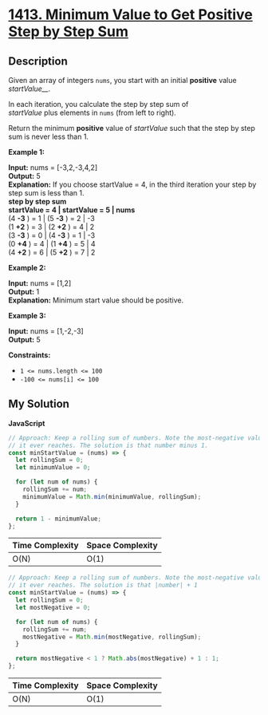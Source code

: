 # [1413. Minimum Value to Get Positive Step by Step Sum](https://leetcode.com/problems/minimum-value-to-get-positive-step-by-step-sum)

## Description

Given an array of integers `nums`, you start with an initial **positive** value _startValue\_\_._

In each iteration, you calculate the step by step sum of *startValue* plus elements in `nums` (from left to right).

Return the minimum **positive** value of *startValue* such that the step by step sum is never less than 1.

**Example 1:**

**Input:** nums = \[-3,2,-3,4,2\]  
**Output:** 5  
**Explanation:** If you choose startValue = 4, in the third iteration your step by step sum is less than 1.  
**step by step sum**  
**startValue = 4 | startValue = 5 | nums**  
 (4 **\-3** ) = 1 | (5 **\-3** ) = 2 | -3  
 (1 **+2** ) = 3 | (2 **+2** ) = 4 | 2  
 (3 **\-3** ) = 0 | (4 **\-3** ) = 1 | -3  
 (0 **+4** ) = 4 | (1 **+4** ) = 5 | 4  
 (4 **+2** ) = 6 | (5 **+2** ) = 7 | 2

**Example 2:**

**Input:** nums = \[1,2\]  
**Output:** 1  
**Explanation:** Minimum start value should be positive.

**Example 3:**

**Input:** nums = \[1,-2,-3\]  
**Output:** 5

**Constraints:**

- `1 <= nums.length <= 100`
- `-100 <= nums[i] <= 100`

## My Solution

**JavaScript**

```js
// Approach: Keep a rolling sum of numbers. Note the most-negative value
// it ever reaches. The solution is that number minus 1.
const minStartValue = (nums) => {
  let rollingSum = 0;
  let minimumValue = 0;

  for (let num of nums) {
    rollingSum += num;
    minimumValue = Math.min(minimumValue, rollingSum);
  }

  return 1 - minimumValue;
};
```

| Time Complexity | Space Complexity |
| --------------- | ---------------- |
| O(N)            | O(1)             |

```js
// Approach: Keep a rolling sum of numbers. Note the most-negative value
// it ever reaches. The solution is that |number| + 1
const minStartValue = (nums) => {
  let rollingSum = 0;
  let mostNegative = 0;

  for (let num of nums) {
    rollingSum += num;
    mostNegative = Math.min(mostNegative, rollingSum);
  }

  return mostNegative < 1 ? Math.abs(mostNegative) + 1 : 1;
};
```

| Time Complexity | Space Complexity |
| --------------- | ---------------- |
| O(N)            | O(1)             |
